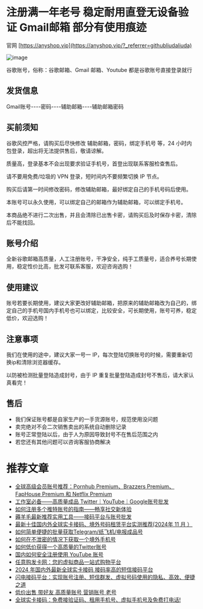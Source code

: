 # 注册满一年老号 稳定耐用直登无设备验证 Gmail邮箱 部分有使用痕迹

官网 [https://anyshop.vip](https://anyshop.vip/?_referrer=githubliudaliuda)

![image](https://github.com/user-attachments/assets/2531f3f4-0472-441b-a99a-5addb33776b5)


谷歌账号，俗称：谷歌邮箱、Gmail 邮箱、Youtube 都是谷歌账号直接登录就行

## 发货信息
Gmail账号----密码----辅助邮箱----辅助邮箱密码

## 买前须知

谷歌风控严格，请购买后尽快修改 辅助邮箱，密码，绑定手机号 等，24 小时内包登录，超出将无法提供售后，敬请谅解。

质量高，登录基本不会出现要求验证手机号，首登出现联系客服检查售后。

请不要用免费/垃圾的 VPN 登录，短时间内不要频繁切换 IP 节点。

购买后请第一时间修改密码，修改辅助邮箱，最好绑定自己的手机号码后使用。

本账号可以永久使用，可以绑定自己的邮箱作为辅助邮箱，可以绑定手机号。

本商品绝不进行二次出售，并且会清除已出售卡密，请购买后及时保存卡密，清除后不能找回。

## 账号介绍
全新谷歌邮箱高质量，人工注册账号，干净安全，纯手工质量号，适合养号长期使用，稳定性价比高，批发可联系客服，欢迎咨询选购！

## 使用建议
账号若要长期使用，建议大家更改好辅助邮箱，把原来的辅助邮箱改为自己的，绑定自己的手机号国内手机号也可以绑定，比较安全，可长期使用，账号可养，稳定低价，欢迎选购！

## 注意事项
我们在使用的途中，建议大家一号一 IP，每次登陆切换账号的时候，需要重新切换ip和清除浏览器缓存。

以防被检测批量登陆造成封号，由于 IP 重复批量登陆造成封号不售后，请大家认真看完！

## 售后
- 我们保证账号都是自家生产的一手货源账号，规范使用没问题
- 卖完绝对不会二次销售卖出的系统自动删除记录
- 账号正常登陆以后，由于人为原因导致封号不在售后范围之内
- 若您还有其他问题可以咨询客服协商解决



# 推荐文章

- [全球高级会员账号推荐：Pornhub Premium、Brazzers Premium、FapHouse Premium 和 Netflix Premium](https://github.com/liudaliuda01/huiyuanpifa/blob/main/README.md)
- [工作室必备——高质量成品 Twitter｜YouTube｜Google账号批发](https://github.com/liudaliuda01/zhanghaopifa/blob/main/README.md)
- [如何注册多个推特账号的指南——畅享社交新体验](https://github.com/liudaliuda01/twitterzhanghao)
- [薅羊毛最新推荐实用工具——接码平台与账号批发](https://github.com/liudaliuda01/haoyangm)
- [最新十佳国内外全球实卡接码、境外号码租赁平台实测推荐(2024年 11 月 ）](https://github.com/liudaliuda01/pingce)
- [如何简单便捷的批量获取Telegram/纸飞机/电报成品号](https://github.com/liudaliuda01/chat)
- [如何在不泄密的情况下获取一个境外手机号](https://github.com/liudaliuda01/haoma)
- [如何低价获得一个高质量的Twitter账号](https://github.com/liudaliuda01/Twitter)
- [国内如何安全注册使用 YouTube 账号](https://github.com/liudaliuda01/YouTube)
- [任意购发卡网：您的虚拟商品一站式购物平台](https://github.com/liudaliuda01/anyshop)
- [2024 年国内外最新全球实卡接码 接码率高的短信接码平台](https://github.com/liudaliuda01/lightsms)
- [闪电接码平台：实现账号注册、短信群发、虚拟号码使用的隐私、高效、便捷之道](https://github.com/liudaliuda01/jiema)
- [低价出售 带好友 高质量账号 营销账号 老号](https://github.com/liudaliuda01/anyshop.vip)
- [全球实卡接码：免费接验证码、租用手机号、虚拟手机号及免费打电话!](https://github.com/liudaliuda01/lightsms.pro)
